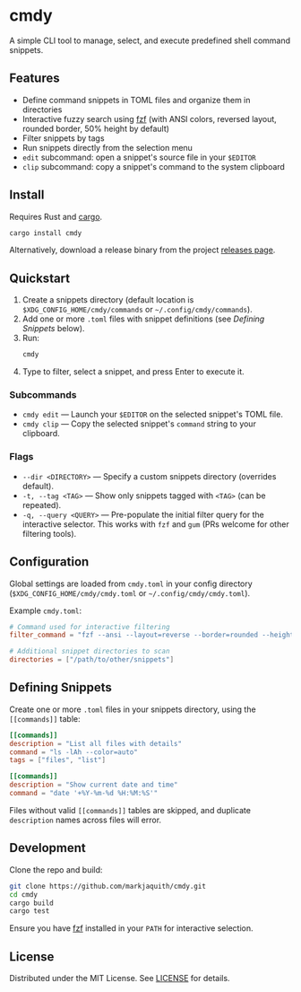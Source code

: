 # cmdy

A simple CLI tool to manage, select, and execute predefined shell command snippets.

## Features

- Define command snippets in TOML files and organize them in directories
- Interactive fuzzy search using [fzf] (with ANSI colors, reversed layout, rounded border, 50% height by default)
- Filter snippets by tags
- Run snippets directly from the selection menu
- `edit` subcommand: open a snippet's source file in your `$EDITOR`
- `clip` subcommand: copy a snippet's command to the system clipboard

## Install

Requires Rust and [cargo].

```sh
cargo install cmdy
```

Alternatively, download a release binary from the project [releases page].

## Quickstart

1. Create a snippets directory (default location is `$XDG_CONFIG_HOME/cmdy/commands` or `~/.config/cmdy/commands`).
2. Add one or more `.toml` files with snippet definitions (see _Defining Snippets_ below).
3. Run:
   ```sh
   cmdy
   ```
4. Type to filter, select a snippet, and press Enter to execute it.

### Subcommands

- `cmdy edit` — Launch your `$EDITOR` on the selected snippet's TOML file.
- `cmdy clip` — Copy the selected snippet's `command` string to your clipboard.

### Flags

- `--dir <DIRECTORY>` — Specify a custom snippets directory (overrides default).
- `-t, --tag <TAG>` — Show only snippets tagged with `<TAG>` (can be repeated).
 - `-q, --query <QUERY>` — Pre-populate the initial filter query for the interactive selector. This works with `fzf` and `gum` (PRs welcome for other filtering tools).

## Configuration

Global settings are loaded from `cmdy.toml` in your config directory (`$XDG_CONFIG_HOME/cmdy/cmdy.toml` or `~/.config/cmdy/cmdy.toml`).

Example `cmdy.toml`:

```toml
# Command used for interactive filtering
filter_command = "fzf --ansi --layout=reverse --border=rounded --height=50%"

# Additional snippet directories to scan
directories = ["/path/to/other/snippets"]
```

## Defining Snippets

Create one or more `.toml` files in your snippets directory, using the `[[commands]]` table:

```toml
[[commands]]
description = "List all files with details"
command = "ls -lAh --color=auto"
tags = ["files", "list"]

[[commands]]
description = "Show current date and time"
command = "date '+%Y-%m-%d %H:%M:%S'"
```

Files without valid `[[commands]]` tables are skipped, and duplicate `description` names across files will error.

## Development

Clone the repo and build:

```sh
git clone https://github.com/markjaquith/cmdy.git
cd cmdy
cargo build
cargo test
```

Ensure you have [fzf] installed in your `PATH` for interactive selection.

## License

Distributed under the MIT License. See [LICENSE] for details.

[fzf]: https://github.com/junegunn/fzf
[cargo]: https://doc.rust-lang.org/cargo/
[releases page]: https://github.com/yourusername/cmdy/releases
[LICENSE]: LICENSE
